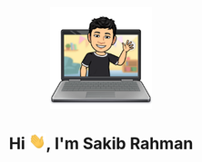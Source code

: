 <div id="header" align="center">
  <p><img width="180" src="https://github.com/rsakib15/rsakib15/blob/main/images/hello.png"></p>
  <h1> Hi  <img src = "https://github.com/rsakib15/rsakib15/blob/main/images/wave.gif" width=30px>, I'm Sakib Rahman</h1>
</div>

